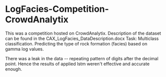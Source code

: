 # LogFacies-Competition-CrowdAnalytix

This was a competition hosted on CrowdAnalytix. Description of the dataset can be found in the CAX_LogFacies_DataDescription.docx 
Task: Multiclass classification. Predicting the type of rock formation (facies) based on gamma log values.

There was a leak in the data -- repeating pattern of digits after the decimal point.
Hence the results of applied lstm weren't effective and accurate enough. 
